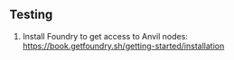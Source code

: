 ## Testing

1. Install Foundry to get access to Anvil nodes: https://book.getfoundry.sh/getting-started/installation